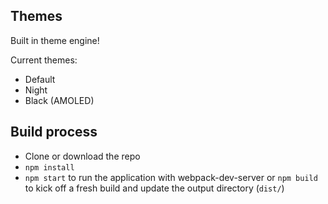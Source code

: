 

## Themes

Built in theme engine!

Current themes:
* Default
* Night
* Black (AMOLED)


## Build process

 - Clone or download the repo
 - `npm install`
 - `npm start` to run the application with webpack-dev-server or `npm build` to kick off a fresh build and update the output directory (`dist/`)




